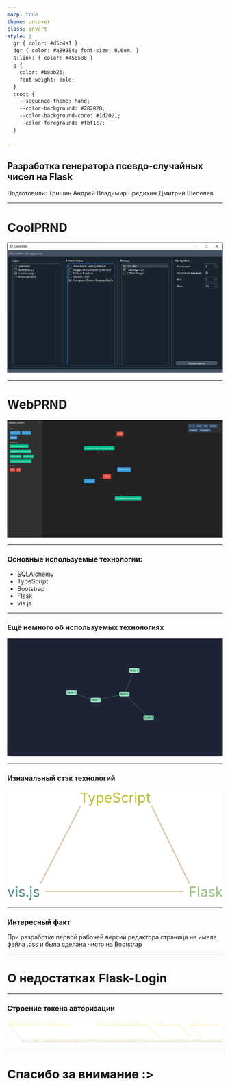 ```yaml
---
marp: true
theme: uncover
class: invert
style: |
  gr { color: #d5c4a1 }
  dgr { color: #a89984; font-size: 0.6em; }
  a:link: { color: #458588 }
  g { 
    color: #b8bb26;
    font-weight: bold;
  }
  :root { 
    --sequence-theme: hand;
    --color-background: #282828;
    --color-background-code: #1d2021;
    --color-foreground: #fbf1c7;
  }

---
```

## Разработка генератора псевдо-случайных чисел на <g>Flask</g>
<gr>Подготовили:</gr> 
Тришин Андрей
Владимир Бредихин
Дмитрий Шепелев

---
# CoolPRND
![bg fit](img/coolprnd.png)

---
# WebPRND
![bg fit inve](img/webprnd.png)

---
### Основные используемые технологии:

- <gr>SQLAlchemy</gr>
- TypeScript
- <gr>Bootstrap</gr>
- Flask
- <gr>vis.js</gr>

---
### Ещё немного об используемых <g>технологиях</g>
![bg right](img/early.png)

---
### Изначальный стэк технологий
![bg left w:80%](img/initial_stack.svg)

---
### Интересный факт
При разработке первой рабочей версии редактора
страница не имела файла .css и была сделана чисто
на <g>Bootstrap</g>

---
# О недостатках <g>Flask-Login</g>

---
### Строение <gr>токена авторизации</gr>
![width:1180px](img/token.svg)

---
# Спасибо за внимание <g>:></g>